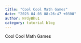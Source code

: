```yaml
---
title: "Cool Cool Math Games"
date: "2023-04-03 08:26:47 +0300"
author: NrdyBhu1
category: tutorial blog
---
```

Cool Cool Math Games
